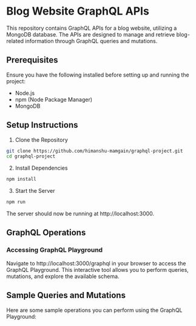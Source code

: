 # Blog Website GraphQL APIs
This repository contains GraphQL APIs for a blog website, utilizing a MongoDB database. The APIs are designed to manage and retrieve blog-related information through GraphQL queries and mutations.

## Prerequisites
Ensure you have the following installed before setting up and running the project:

- Node.js
- npm (Node Package Manager)
- MongoDB

## Setup Instructions
1. Clone the Repository
```bash
git clone https://github.com/himanshu-mamgain/graphql-project.git
cd graphql-project

```

2. Install Dependencies
```bash
npm install
```

3. Start the Server
```bash
npm run
```

The server should now be running at http://localhost:3000.

## GraphQL Operations
### Accessing GraphQL Playground
Navigate to http://localhost:3000/graphql in your browser to access the GraphQL Playground. This interactive tool allows you to perform queries, mutations, and explore the available schema.

## Sample Queries and Mutations
Here are some sample operations you can perform using the GraphQL Playground:
```bash

```